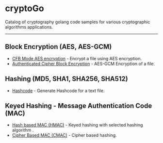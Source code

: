 # cryptoGo
Catalog of cryptography golang code samples for various cryptographic algorithms applications.

---
## Block Encryption (AES, AES-GCM)
 - [CFB Mode AES encryption](/cryptoGo/blockEncryption/cfbBlockCipher.go) - Encrypt a file using AES encryption. 
 - [Authenticated Cipher Block Encryption](/cryptoGo/blockEncryption/authenticatedBlockCipher.go) - AES-GCM Encryption of a file.

## Hashing (MD5, SHA1, SHA256, SHA512)
 -  [Hashcode](/cryptoGo/hashcode/hashGenerator.go) - Generate Hashcode for a text file.

## Keyed Hashing - Message Authentication Code (MAC)
 -  [Hash based MAC (HMAC)](/cryptoGo/mac/hmacGenerator.go) - Keyed hashing with selected hashing algorithm .
 -  [Cipher Based MAC (CMAC)](/cryptoGo/mac/cmacGenerator.go) - Cipher based hashing.
 
